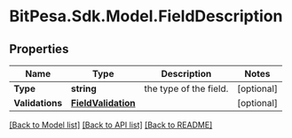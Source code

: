 
# BitPesa.Sdk.Model.FieldDescription

## Properties

Name | Type | Description | Notes
------------ | ------------- | ------------- | -------------
**Type** | **string** | the type of the field. | [optional] 
**Validations** | [**FieldValidation**](FieldValidation.md) |  | [optional] 

[[Back to Model list]](../README.md#documentation-for-models)
[[Back to API list]](../README.md#documentation-for-api-endpoints)
[[Back to README]](../README.md)

